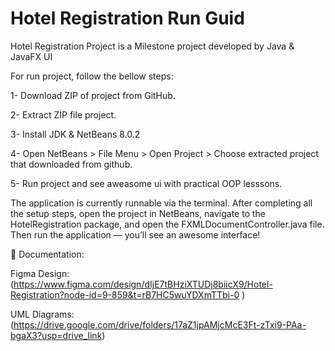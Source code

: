 # Hotel Registration Run Guid

Hotel Registration Project is a Milestone project developed by Java & JavaFX UI

For run project, follow the bellow steps:

1- Download ZIP of project from GitHub.

2- Extract ZIP file project.

3- Install JDK & NetBeans 8.0.2

4- Open NetBeans > File Menu > Open Project > Choose extracted project that downloaded from github.

5- Run project and see aweasome ui with practical OOP lesssons.

The application is currently runnable via the terminal.
After completing all the setup steps, open the project in NetBeans, navigate to the HotelRegistration package, and open the FXMLDocumentController.java file. Then run the application — you’ll see an awesome interface!

📄 Documentation:

Figma Design:(https://www.figma.com/design/dIjE7tBHziXTUDj8biicX9/Hotel-Registration?node-id=9-859&t=rB7HC5wuYDXmTTbi-0 )

UML Diagrams: (https://drive.google.com/drive/folders/17aZ1jpAMjcMcE3Ft-zTxi9-PAa-bgaX3?usp=drive_link)


